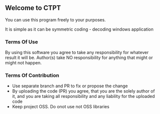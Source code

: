 ## Welcome to CTPT

You can use this program freely to your purposes.

It is simple as it can be symmetric coding - decoding windows application

### Terms Of Use

By using this software you agree to take any responsibility for whatever result it will be.
Author(s) take NO responsibility for anything that might or might not happen.

### Terms Of Contribution

* Use separate branch and PR to fix or propose the change
* By uploading the code (PR) you agree, that you are the solely author of it, and you are taking all responsibility and any liability for the uploaded code
* Keep project OSS. Do onot use not OSS libraries
